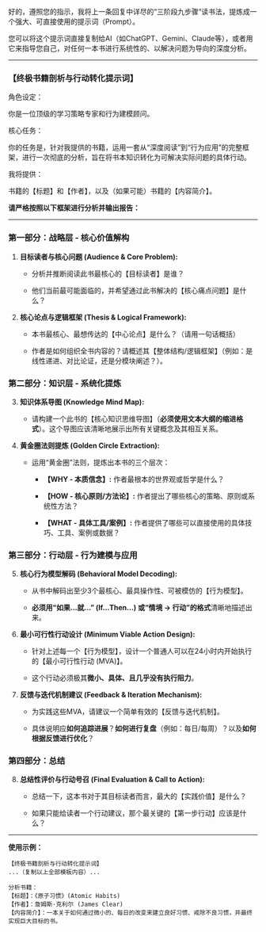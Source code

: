 好的，遵照您的指示，我将上一条回复中详尽的“三阶段九步骤”读书法，提炼成一个强大、可直接使用的提示词（Prompt）。

您可以将这个提示词直接复制给AI（如ChatGPT、Gemini、Claude等），或者用它来指导您自己，对任何一本书进行系统性的、以解决问题为导向的深度分析。

---

### **【终极书籍剖析与行动转化提示词】**

角色设定：

你是一位顶级的学习策略专家和行为建模顾问。

核心任务：

你的任务是，针对我提供的书籍，运用一套从“深度阅读”到“行为应用”的完整框架，进行一次彻底的分析，旨在将书本知识转化为可解决实际问题的具体行动。

我将提供：

书籍的【标题】和【作者】，以及（如果可能）书籍的【内容简介】。

**请严格按照以下框架进行分析并输出报告：**

---

### **第一部分：战略层 - 核心价值解构**

1. **目标读者与核心问题 (Audience & Core Problem):**
    
    - 分析并推断阅读此书最核心的【目标读者】是谁？
        
    - 他们当前最可能面临的，并希望通过此书解决的【核心痛点问题】是什么？
        
2. **核心论点与逻辑框架 (Thesis & Logical Framework):**
    
    - 本书最核心、最想传达的【中心论点】是什么？（请用一句话概括）
        
    - 作者是如何组织全书内容的？请概述其【整体结构/逻辑框架】（例如：是线性递进、对比论证，还是分模块阐述？）。
        

### **第二部分：知识层 - 系统化提炼**

3. **知识体系导图 (Knowledge Mind Map):**
    
    - 请构建一个此书的【核心知识思维导图】（**必须使用文本大纲的缩进格式**）。这个导图应该清晰地展示出所有关键概念及其相互关系。
        
4. **黄金圈法则提炼 (Golden Circle Extraction):**
    
    - 运用“黄金圈”法则，提炼出本书的三个层次：
        
        - **【WHY - 本质信念】:** 作者最根本的世界观或哲学是什么？
            
        - **【HOW - 核心原则/方法论】:** 作者提出了哪些核心的策略、原则或系统性方法？
            
        - **【WHAT - 具体工具/案例】:** 作者提供了哪些可以直接使用的具体技巧、工具、案例或数据？
            

### **第三部分：行动层 - 行为建模与应用**

5. **核心行为模型解码 (Behavioral Model Decoding):**
    
    - 从书中解码出至少3个最核心、最具操作性、可被模仿的【行为模型】。
        
    - **必须用“如果…就…” (If...Then...) 或“情境 → 行动”的格式**清晰地描述出来。
        
6. **最小可行性行动设计 (Minimum Viable Action Design):**
    
    - 针对上述每一个【行为模型】，设计一个普通人可以在24小时内开始执行的【最小可行性行动 (MVA)】。
        
    - 这个行动必须极其**微小、具体、且几乎没有执行阻力**。
        
7. **反馈与迭代机制建议 (Feedback & Iteration Mechanism):**
    
    - 为实践这些MVA，请建议一个简单有效的【反馈与迭代机制】。
        
    - 具体说明应**如何追踪进展**？**如何进行复盘**（例如：每日/每周）？以及**如何根据反馈进行优化**？
        

### **第四部分：总结**

8. **总结性评价与行动号召 (Final Evaluation & Call to Action):**
    
    - 总结一下，这本书对于其目标读者而言，最大的【实践价值】是什么？
        
    - 如果只能给读者一个行动建议，那个最关键的【第一步行动】应该是什么？
        

---

**使用示例：**

```
【终极书籍剖析与行动转化提示词】
...（复制以上全部模板内容）...

分析书籍：
【标题】：《原子习惯》(Atomic Habits)
【作者】：詹姆斯·克利尔 (James Clear)
【内容简介】：一本关于如何通过微小的、每日的改变来建立良好习惯、戒除不良习惯，并最终实现巨大目标的书。
```